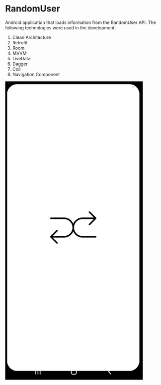 # RandomUser

Android application that loads information from the RandomUser API. The following technologies were used in the development:

1. Clean Architecture
1. Retrofit
1. Room
1. MVVM
1. LiveData
1. Dagger
1. Coil
1. Navigation Component

![](randomuser.gif)
